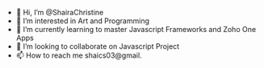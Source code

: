 - 👋 Hi, I’m @ShairaChristine
- 👀 I’m interested in Art and Programming
- 🌱 I’m currently learning to master Javascript Frameworks and Zoho One Apps
- 💞️ I’m looking to collaborate on Javascript Project
- 📫 How to reach me shaics03@gmail.

<!---
ShairaChristine/ShairaChristine is a ✨ special ✨ repository because its `README.md` (this file) appears on your GitHub profile.
You can click the Preview link to take a look at your changes.
--->
